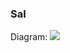 ### Sal
Diagram:
![](http://www.plantuml.com/plantuml/proxy?https://raw.githubusercontent.com/rvk-utd/ding2/feature/class-diagram/docs/diagrams/sal.plantuml)
